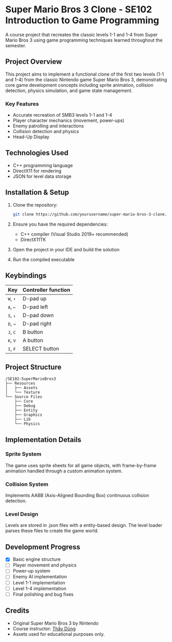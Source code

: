 
# Super Mario Bros 3 Clone - SE102 Introduction to Game Programming

A course project that recreates the classic levels 1-1 and 1-4 from Super Mario Bros 3 using game programming techniques learned throughout the semester.

## Project Overview

This project aims to implement a functional clone of the first two levels (1-1 and 1-4) from the classic Nintendo game Super Mario Bros 3, demonstrating core game development concepts including sprite animation, collision detection, physics simulation, and game state management.

### Key Features

- Accurate recreation of SMB3 levels 1-1 and 1-4
- Player character mechanics (movement, power-ups)
- Enemy patrolling and interactions
- Collision detection and physics
- Head-Up Display

## Technologies Used

- C++ programming language
- DirectX11 for rendering
- JSON for level data storage

## Installation & Setup

1. Clone the repository:
   ```bash
   git clone https://github.com/yourusername/super-mario-bros-3-clone.git
   ```

2. Ensure you have the required dependencies:
   - C++ compiler (Visual Studio 2019+ recommended)
   - DirectX11TK

3. Open the project in your IDE and build the solution

4. Run the compiled executable

## Keybindings

| Key | Controller function |
| ------------- | ------------- |
| <kbd>W</kbd>, <kbd>↑</kbd> | D-pad up |
| <kbd>A</kbd>, <kbd>←</kbd> | D-pad left |
| <kbd>S</kbd>, <kbd>↓</kbd> | D-pad down |
| <kbd>D</kbd>, <kbd>→</kbd> | D-pad right |
| <kbd>J</kbd>, <kbd>C</kbd> | B button |
| <kbd>K</kbd>, <kbd>V</kbd> | A button |
| <kbd>I</kbd>, <kbd>F</kbd> | SELECT button |

## Project Structure

```
/SE102-SuperMarioBros3
├── Resources
│   ├── Assets
│   └── Texture
└── Source Files
    ├── Core
    ├── Debug
    ├── Entity
    ├── Graphics
    ├── Lib
    └── Physics
```

## Implementation Details

### Sprite System
The game uses sprite sheets for all game objects, with frame-by-frame animation handled through a custom animation system.

### Collision System
Implements AABB (Axis-Aligned Bounding Box) continuous collision detection.

### Level Design
Levels are stored in .json files with a entity-based design. The level loader parses these files to create the game world.

## Development Progress

- [x] Basic engine structure
- [ ] Player movement and physics
- [ ] Power-up system
- [ ] Enemy AI implementation
- [ ] Level 1-1 implementation
- [ ] Level 1-4 implementation
- [ ] Final polishing and bug fixes

## Credits

- Original Super Mario Bros 3 by Nintendo
- Course instructor: [Thầy Dũng](https://github.com/dungdna2000)
- Assets used for educational purposes only.